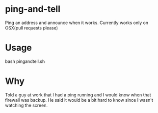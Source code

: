 ping-and-tell
=============

Ping an address and announce when it works.  Currently works only on OSX(pull requests please)

# Usage

bash pingandtell.sh <ip address> <success cheer>

# Why

Told a guy at work that I had a ping running and I would know when that firewall was backup.  He said it would be a bit hard to know since I wasn't watching the screen.

